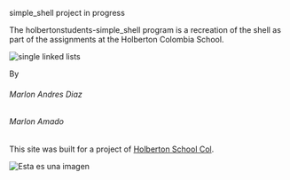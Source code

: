 simple_shell project in progress

The holbertonstudents-simple_shell program is a recreation of the shell as part of the assignments at the Holberton Colombia School.

![single linked lists](https://user-images.githubusercontent.com/98677728/184030218-6cef42d7-9d3f-47a9-ba94-214eea94f85a.jpg)



By
###### Marlon Andres Diaz 
###### Marlon Amado

This site was built for a project of [Holberton School Col](https://www.holbertoncolombia.com/).

![Esta es una imagen](C:\Users\mdref\Downloads\145311672-53ee1362-943a-4a60-896b-08057bfcdcfe.png)

